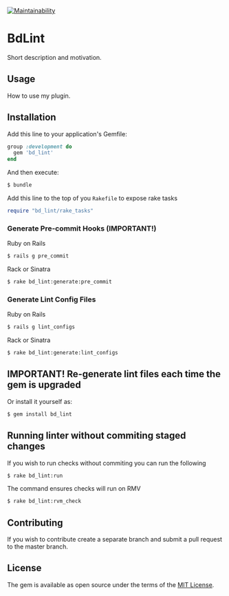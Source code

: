 [![Maintainability](https://api.codeclimate.com/v1/badges/765a8008543a6d0293df/maintainability)](https://codeclimate.com/github/shopsmart/bd_lint/maintainability)

# BdLint
Short description and motivation.

## Usage
How to use my plugin.

## Installation
Add this line to your application's Gemfile:

```ruby
group :development do
  gem 'bd_lint'
end
```

And then execute:
```bash
$ bundle
```

Add this line to the top of you `Rakefile` to expose rake tasks
```ruby
require "bd_lint/rake_tasks"
```

### Generate Pre-commit Hooks (IMPORTANT!)

Ruby on Rails
```bash
$ rails g pre_commit
```

Rack or Sinatra
```bash
$ rake bd_lint:generate:pre_commit
```

### Generate Lint Config Files

Ruby on Rails
```bash
$ rails g lint_configs
```

Rack or Sinatra
```bash
$ rake bd_lint:generate:lint_configs
```

## IMPORTANT! Re-generate lint files each time the gem is upgraded

Or install it yourself as:
```bash
$ gem install bd_lint
```

## Running linter without commiting staged changes

If you wish to run checks without commiting you can run the following
```bash
$ rake bd_lint:run
```

The command ensures checks will run on RMV
```bash
$ rake bd_lint:rvm_check
```

## Contributing
If you wish to contribute create a separate branch and submit a pull request to the master branch.

## License
The gem is available as open source under the terms of the [MIT License](http://opensource.org/licenses/MIT).
